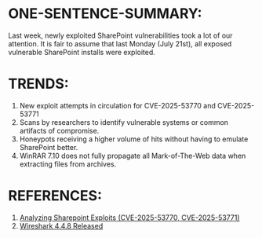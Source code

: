 # ONE-SENTENCE-SUMMARY:
Last week, newly exploited SharePoint vulnerabilities took a lot of our attention. It is fair to assume that last Monday (July 21st), all exposed vulnerable SharePoint installs were exploited.

# TRENDS:

1. New exploit attempts in circulation for CVE-2025-53770 and CVE-2025-53771
2. Scans by researchers to identify vulnerable systems or common artifacts of compromise.
3. Honeypots receiving a higher volume of hits without having to emulate SharePoint better.
4. WinRAR 7.10 does not fully propagate all Mark-of-The-Web data when extracting files from archives.

# REFERENCES:
1. [Analyzing Sharepoint Exploits (CVE-2025-53770, CVE-2025-53771)](https://isc.sans.edu/diary/analyzing-sharepoint-exploits-cve-2025-53770-and-cve-2025-53771/)
2. [Wireshark 4.4.8 Released](https://isc.sans.edu/diary/wireshark-4-4-8-released/)
